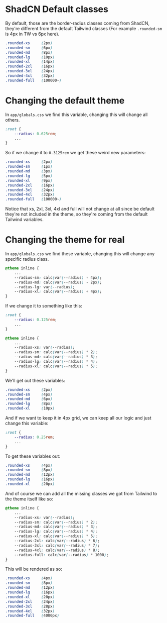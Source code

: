 # ShadCN Default classes
By default, those are the border-radius classes coming from ShadCN, they're different from the default Tailwind classes (For example `.rounded-sm` is 4px in TW vs 6px here).

```CSS
.rounded-xs     (2px)
.rounded-sm     (6px)
.rounded-md     (8px)
.rounded-lg     (10px)
.rounded-xl     (14px)
.rounded-2xl    (16px)
.rounded-3xl    (24px)
.rounded-4xl    (32px)
.rounded-full   (100000~)
```

# Changing the default theme
In `app/globals.css` we find this variable, changing this will change all others.

```CSS
:root {
    --radius: 0.625rem;
    ...
}
```

So if we change it to `0.3125rem` we get these weird new parameters:

```CSS
.rounded-xs     (2px)
.rounded-sm     (1px)
.rounded-md     (3px)
.rounded-lg     (5px)
.rounded-xl     (9px)
.rounded-2xl    (16px)
.rounded-3xl    (24px)
.rounded-4xl    (32px)
.rounded-full   (100000~)
```

Notice that xs, 2xl, 3xl, 4xl and full will not change at all since be default they're not included in the theme, so they're coming from the default Tailwind variables.

# Changing the theme for real
In `app/globals.css` we find these variable, changing this will change any specific radius class.

```CSS
@theme inline {
    ...
    --radius-sm: calc(var(--radius) - 4px);
    --radius-md: calc(var(--radius) - 2px);
    --radius-lg: var(--radius);
    --radius-xl: calc(var(--radius) + 4px);
}
```

If we change it to something like this:

```CSS
:root {
    --radius: 0.125rem;
    ...
}
```

```CSS
@theme inline {
    ...
    --radius-xs: var(--radius);
    --radius-sm: calc(var(--radius) * 2);
    --radius-md: calc(var(--radius) * 3);
    --radius-lg: calc(var(--radius) * 4);
    --radius-xl: calc(var(--radius) * 5);
}
```

We'll get out these variables:

```CSS
.rounded-xs     (2px)
.rounded-sm     (4px)
.rounded-md     (6px)
.rounded-lg     (8px)
.rounded-xl     (10px)
```

And if we want to keep it in 4px grid, we can keep all our logic and just change this variable:

```CSS
:root {
    --radius: 0.25rem;
    ...
}
```

To get these variables out:

```CSS
.rounded-xs     (4px)
.rounded-sm     (8px)
.rounded-md     (12px)
.rounded-lg     (16px)
.rounded-xl     (20px)
```

And of course we can add all the missing classes we got from Tailwind to the theme itself like so:

```CSS
@theme inline {
    ...
    --radius-xs: var(--radius);
    --radius-sm: calc(var(--radius) * 2);
    --radius-md: calc(var(--radius) * 3);
    --radius-lg: calc(var(--radius) * 4);
    --radius-xl: calc(var(--radius) * 5);
    --radius-2xl: calc(var(--radius) * 6);
    --radius-3xl: calc(var(--radius) * 7);
    --radius-4xl: calc(var(--radius) * 8);
    --radius-full: calc(var(--radius) * 1000);
}
```

This will be rendered as so:

```CSS
.rounded-xs     (4px)
.rounded-sm     (8px)
.rounded-md     (12px)
.rounded-lg     (16px)
.rounded-xl     (20px)
.rounded-2xl    (24px)
.rounded-3xl    (28px)
.rounded-4xl    (32px)
.rounded-full   (4000px)
```